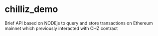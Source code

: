 # chilliz_demo
Brief API based on NODEjs to query and store transactions on Ethereum mainnet which previously interacted with CHZ contract
